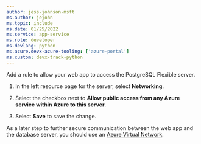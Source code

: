 ```yaml
---
author: jess-johnson-msft
ms.author: jejohn
ms.topic: include
ms.date: 01/25/2022
ms.service: app-service
ms.role: developer
ms.devlang: python
ms.azure.devx-azure-tooling: ['azure-portal']
ms.custom: devx-track-python
---
```


Add a rule to allow your web app to access the PostgreSQL Flexible server.

1. In the left resource page for the server, select **Networking**.

1. Select the checkbox next to **Allow public access from any Azure service within Azure to this server**.

1. Select **Save** to save the change.

As a later step to further secure communication between the web app and the database server, you should use an
[Azure Virtual Network](/azure/virtual-network/virtual-networks-overview).
